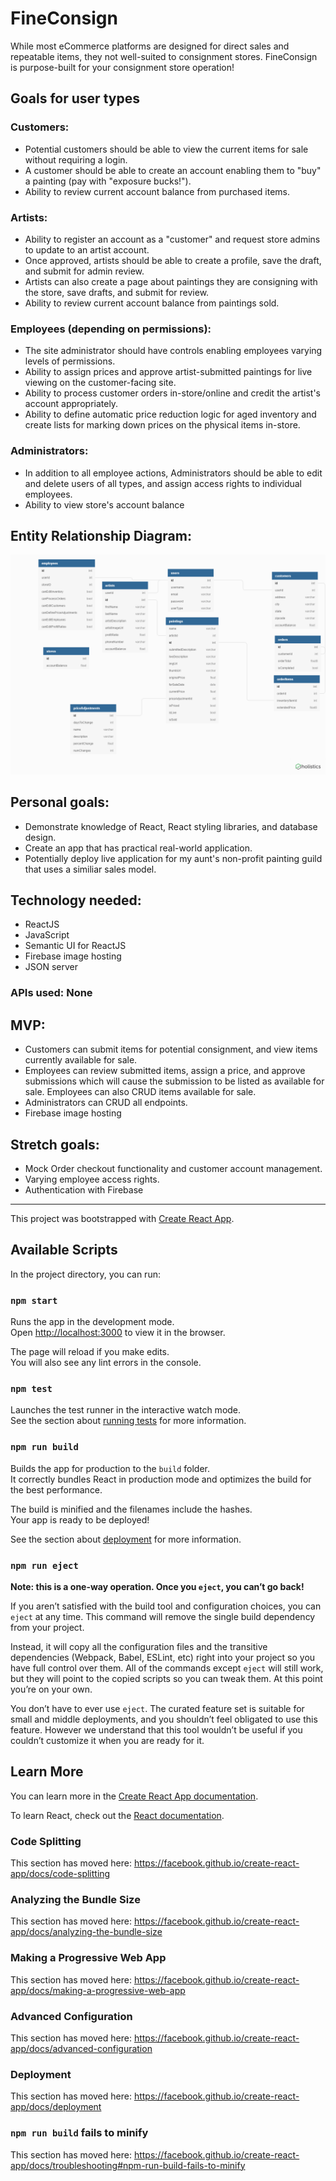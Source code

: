 
# FineConsign


While most eCommerce platforms are designed for direct sales and repeatable items, they not well-suited to consignment stores.  FineConsign is purpose-built for your consignment store operation!

## Goals for user types

### Customers:
* Potential customers should be able to view the current items for sale without requiring a login.
* A customer should be able to create an account enabling them to "buy" a painting (pay with "exposure bucks!").
*	Ability to review current account balance from purchased items.

### Artists:
*	Ability to register an account as a "customer" and request store admins to update to an artist account.
* Once approved, artists should be able to create a profile, save the draft, and submit for admin review.
* Artists can also create a page about paintings they are consigning with the store, save drafts, and submit for review.
* Ability to review current account balance from paintings sold.

### Employees (depending on permissions):
* The site administrator should have controls enabling employees varying levels of permissions.
*	Ability to assign prices and approve artist-submitted paintings for live viewing on the customer-facing site.
*	Ability to process customer orders in-store/online and credit the artist's account appropriately.
*	Ability to define automatic price reduction logic for aged inventory and create lists for marking down prices on the physical items in-store.

### Administrators:

*	In addition to all employee actions, Administrators should be able to edit and delete users of all types, and assign access rights to individual employees.
*	Ability to view store's account balance

## Entity Relationship Diagram:

![entity relationship diagram](./ERD.png)

## Personal goals:
*	Demonstrate knowledge of React, React styling libraries, and database design.
*	Create an app that has practical real-world application.
*	Potentially deploy live application for my aunt's non-profit painting guild that uses a similiar sales model.

## Technology needed:
*	ReactJS
*	JavaScript
*	Semantic UI for ReactJS
*	Firebase image hosting
*	JSON server

### APIs used: None

## MVP:
*	Customers can submit items for potential consignment, and view items currently available for sale.
*	Employees can review submitted items, assign a price, and approve submissions which will cause the submission to be listed as available for sale.  Employees can also CRUD items available for sale.
*	Administrators can CRUD all endpoints.
*	Firebase image hosting

## Stretch goals:
*	Mock Order checkout functionality and customer account management.
*	Varying employee access rights.
*	Authentication with Firebase



***

This project was bootstrapped with [Create React App](https://github.com/facebook/create-react-app).



## Available Scripts

In the project directory, you can run:

### `npm start`

Runs the app in the development mode.<br>
Open [http://localhost:3000](http://localhost:3000) to view it in the browser.

The page will reload if you make edits.<br>
You will also see any lint errors in the console.

### `npm test`

Launches the test runner in the interactive watch mode.<br>
See the section about [running tests](https://facebook.github.io/create-react-app/docs/running-tests) for more information.

### `npm run build`

Builds the app for production to the `build` folder.<br>
It correctly bundles React in production mode and optimizes the build for the best performance.

The build is minified and the filenames include the hashes.<br>
Your app is ready to be deployed!

See the section about [deployment](https://facebook.github.io/create-react-app/docs/deployment) for more information.

### `npm run eject`

**Note: this is a one-way operation. Once you `eject`, you can’t go back!**

If you aren’t satisfied with the build tool and configuration choices, you can `eject` at any time. This command will remove the single build dependency from your project.

Instead, it will copy all the configuration files and the transitive dependencies (Webpack, Babel, ESLint, etc) right into your project so you have full control over them. All of the commands except `eject` will still work, but they will point to the copied scripts so you can tweak them. At this point you’re on your own.

You don’t have to ever use `eject`. The curated feature set is suitable for small and middle deployments, and you shouldn’t feel obligated to use this feature. However we understand that this tool wouldn’t be useful if you couldn’t customize it when you are ready for it.

## Learn More

You can learn more in the [Create React App documentation](https://facebook.github.io/create-react-app/docs/getting-started).

To learn React, check out the [React documentation](https://reactjs.org/).

### Code Splitting

This section has moved here: https://facebook.github.io/create-react-app/docs/code-splitting

### Analyzing the Bundle Size

This section has moved here: https://facebook.github.io/create-react-app/docs/analyzing-the-bundle-size

### Making a Progressive Web App

This section has moved here: https://facebook.github.io/create-react-app/docs/making-a-progressive-web-app

### Advanced Configuration

This section has moved here: https://facebook.github.io/create-react-app/docs/advanced-configuration

### Deployment

This section has moved here: https://facebook.github.io/create-react-app/docs/deployment

### `npm run build` fails to minify

This section has moved here: https://facebook.github.io/create-react-app/docs/troubleshooting#npm-run-build-fails-to-minify
